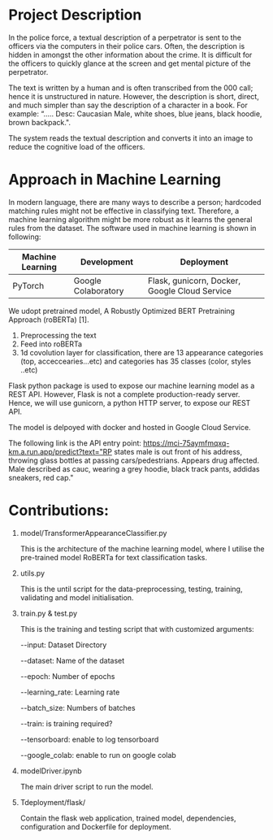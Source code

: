 # Project Description

In the police force, a textual description of a perpetrator is sent to the officers via the computers in their police cars. Often, the description is hidden in amongst the other information about the crime. It is difficult for the officers to quickly glance at the screen and get mental picture of the perpetrator.

The text is written by a human and is often transcribed from the 000 call; hence it is unstructured in nature. However, the description is short, direct, and much simpler than say the description of a character in a book. For example: “..... Desc: Caucasian Male, white shoes, blue jeans, black hoodie, brown backpack.".

The system reads the textual description and converts it into an image to reduce the cognitive load of the officers.

# Approach in Machine Learning

In modern language, there are many ways to describe a person; hardcoded matching rules might not be effective in classifying text. Therefore, a machine learning algorithm might be more robust as it learns the general rules from the dataset. The software used in machine learning is shown in following:

| Machine Learning | Development         | Deployment                                    |
| ---------------- | ------------------- | --------------------------------------------- |
| PyTorch          | Google Colaboratory | Flask, gunicorn, Docker, Google Cloud Service |

We udopt pretrained model, A Robustly Optimized BERT Pretraining Approach (roBERTa) [1].

1. Preprocessing the text
2. Feed into roBERTa
3. 1d covolution layer for classification, there are 13 appearance categories (top, acceccearies...etc) and categories has 35 classes (color, styles ..etc)

Flask python package is used to expose our machine learning model as a REST API. However, Flask is not a complete production-ready server. Hence, we will use gunicorn, a python HTTP server, to expose our REST API.

The model is delpoyed with docker and hosted in Google Cloud Service.

The following link is the API entry point:
https://mci-75aymfmqxq-km.a.run.app/predict?text="RP states male is out front of his address, throwing glass bottles at passing cars/pedestrians. Appears drug affected. Male described as cauc, wearing a grey hoodie, black track pants, addidas sneakers, red cap."

# Contributions:

1. model/TransformerAppearanceClassifier.py

   This is the architecture of the machine learning model, where I utilise the pre-trained model RoBERTa for text classification tasks.

2. utils.py

   This is the until script for the data-preprocessing, testing, training, validating and model initialisation.

3. train.py & test.py

   This is the training and testing script that with customized arguments:

   --input: Dataset Directory

   --dataset: Name of the dataset

   --epoch: Number of epochs

   --learning_rate: Learning rate

   --batch_size: Numbers of batches

   --train: is training required?

   --tensorboard: enable to log tensorboard

   --google_colab: enable to run on google colab

4. modelDriver.ipynb

   The main driver script to run the model.

5. Tdeployment/flask/

   Contain the flask web application, trained model, dependencies, configuration and Dockerfile for deployment.
